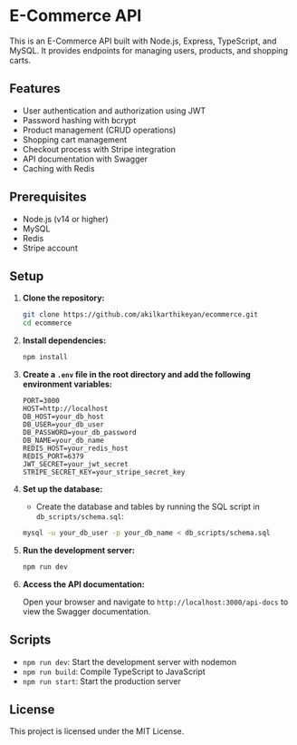 # E-Commerce API

This is an E-Commerce API built with Node.js, Express, TypeScript, and MySQL. It provides endpoints for managing users, products, and shopping carts.

## Features

- User authentication and authorization using JWT
- Password hashing with bcrypt
- Product management (CRUD operations)
- Shopping cart management
- Checkout process with Stripe integration
- API documentation with Swagger
- Caching with Redis

## Prerequisites

- Node.js (v14 or higher)
- MySQL
- Redis
- Stripe account

## Setup

1. **Clone the repository:**

    ```sh
    git clone https://github.com/akilkarthikeyan/ecommerce.git
    cd ecommerce
    ```

2. **Install dependencies:**

    ```sh
    npm install
    ```

3. **Create a `.env` file in the root directory and add the following environment variables:**

    ```env
    PORT=3000
    HOST=http://localhost
    DB_HOST=your_db_host
    DB_USER=your_db_user
    DB_PASSWORD=your_db_password
    DB_NAME=your_db_name
    REDIS_HOST=your_redis_host
    REDIS_PORT=6379
    JWT_SECRET=your_jwt_secret
    STRIPE_SECRET_KEY=your_stripe_secret_key
    ```

4. **Set up the database:**

    - Create the database and tables by running the SQL script in `db_scripts/schema.sql`:

    ```sh
    mysql -u your_db_user -p your_db_name < db_scripts/schema.sql
    ```

5. **Run the development server:**

    ```sh
    npm run dev
    ```

6. **Access the API documentation:**

    Open your browser and navigate to `http://localhost:3000/api-docs` to view the Swagger documentation.

## Scripts

- `npm run dev`: Start the development server with nodemon
- `npm run build`: Compile TypeScript to JavaScript
- `npm run start`: Start the production server

## License

This project is licensed under the MIT License.
